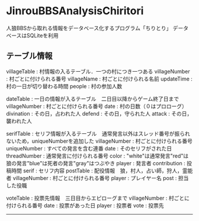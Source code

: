 # JinrouBBSAnalysisChiritori
人狼BBSから取れる情報をデータベース化するプログラム「ちりとり」
データベースはSQLiteを利用

テーブル情報
-----------------------
villageTable      : 村情報の入るテーブル．一つの村につき一つある
  villageNumber : 村ごとに付けられる番号
  villageName   : 村ごとに付けられる名前
  updateTime    : 村の一日が切り替わる時間
  people        : 村の参加人数
  
dateTable         : 一日の情報が入るテーブル　二日目以降からゲーム終了日まで
  villageNumber : 村ごとに付けられる番号
  date          : 村の日数（０はプロローグ）
  divination    : その日，占われた人
  defend        : その日，守られた人
  attack        : その日，襲われた人
  
serifTable        : セリフ情報が入るテーブル　通常発言以外はスレッド番号が振られないため，uniqueNumberを追加した
  villageNumber : 村ごとに付けられる番号
  uniqueNumber  : すべての発言を含む連番
  date          : そのセリフがされた日
  threadNumber  : 通常発言に付けられる番号
  color         : "white"は通常発言"red"は狼の発言"blue"は死者の発言"gray"はつぶやき
  player        : 発言者
  contribution  : 投稿時間
  serif         : セリフ内容
postTable         : 配役情報　狼，村人，占い師，狩人，霊能者
  villageNumber : 村ごとに付けられる番号
  player        : プレイヤー名
  post          : 担当した役職
  
voteTable         : 投票先情報　三日目からエピローグまで
 villageNumber  : 村ごとに付けられる番号
 date           : 投票があった日
 player         : 投票者
 vote           : 投票先
 
--------------------
